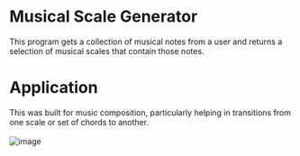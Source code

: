 # Musical Scale Generator
This program gets a collection of musical notes from a user and returns a selection of musical scales that contain those notes. 
# Application
This was built for music composition, particularly helping in transitions from one scale or set of chords to another. 
<br><br>
![image](https://github.com/user-attachments/assets/26d2357b-c3cd-4738-825c-ef5897000211)
